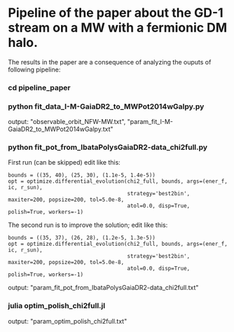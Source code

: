 # Pipeline of the paper about the GD-1 stream on a MW with a fermionic DM halo.


The results in the paper are a consequence of analyzing the ouputs of following pipeline:

### cd pipeline_paper

### python fit_data_I-M-GaiaDR2_to_MWPot2014wGalpy.py

output: "observable_orbit_NFW-MW.txt", "param_fit_I-M-GaiaDR2_to_MWPot2014wGalpy.txt"

### python fit_pot_from_IbataPolysGaiaDR2-data_chi2full.py

First run (can be skipped) edit like this:
```
bounds = ((35, 40), (25, 30), (1.1e-5, 1.4e-5))
opt = optimize.differential_evolution(chi2_full, bounds, args=(ener_f, ic, r_sun),
                                      strategy='best2bin', maxiter=200, popsize=200, tol=5.0e-8,
                                      atol=0.0, disp=True, polish=True, workers=-1)
```
The second run is to improve the solution; edit like this:
```
bounds = ((35, 37), (26, 28), (1.2e-5, 1.3e-5))
opt = optimize.differential_evolution(chi2_full, bounds, args=(ener_f, ic, r_sun),
                                      strategy='best2bin', maxiter=200, popsize=200, tol=5.0e-8,
                                      atol=0.0, disp=True, polish=True, workers=-1)
```
output: "param_fit_pot_from_IbataPolysGaiaDR2-data_chi2full.txt"


### julia optim_polish_chi2full.jl

output: "param_optim_polish_chi2full.txt"
